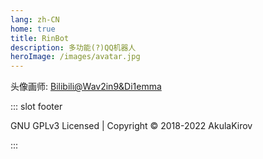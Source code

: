 ```yaml
---
lang: zh-CN
home: true
title: RinBot
description: 多功能(?)QQ机器人
heroImage: /images/avatar.jpg
---
```


头像画师: [Bilibili@Wav2in9&Di1emma](https://space.bilibili.com/17102091)

::: slot footer

GNU GPLv3 Licensed | Copyright © 2018-2022 AkulaKirov

:::